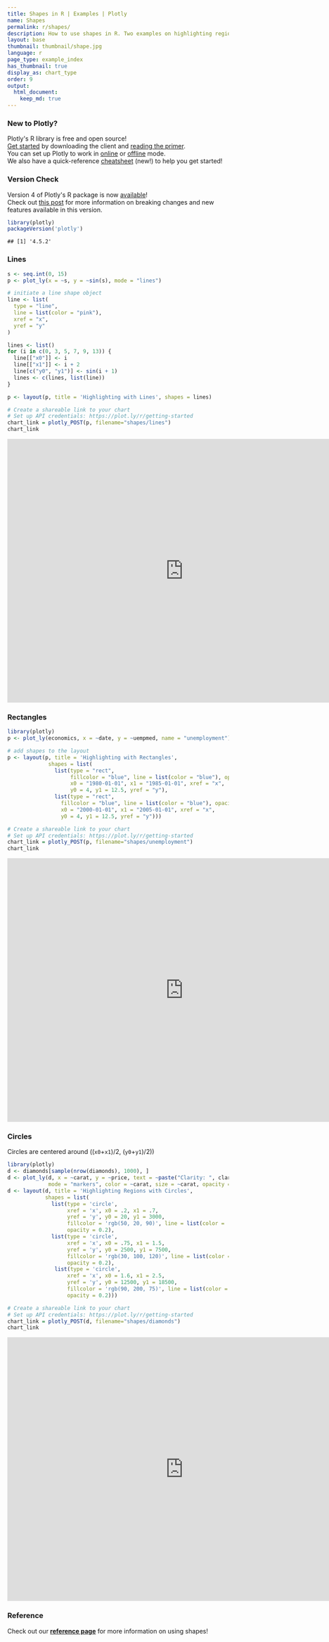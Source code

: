 ```yaml
---
title: Shapes in R | Examples | Plotly
name: Shapes
permalink: r/shapes/
description: How to use shapes in R. Two examples on highlighting regions by adding shapes to your R charts.
layout: base
thumbnail: thumbnail/shape.jpg
language: r
page_type: example_index
has_thumbnail: true
display_as: chart_type
order: 9
output:
  html_document:
    keep_md: true
---
```



### New to Plotly?

Plotly's R library is free and open source!<br>
[Get started](https://plot.ly/r/getting-started/) by downloading the client and [reading the primer](https://plot.ly/r/getting-started/).<br>
You can set up Plotly to work in [online](https://plot.ly/r/getting-started/#hosting-graphs-in-your-online-plotly-account) or [offline](https://plot.ly/r/offline/) mode.<br>
We also have a quick-reference [cheatsheet](https://images.plot.ly/plotly-documentation/images/r_cheat_sheet.pdf) (new!) to help you get started!

### Version Check

Version 4 of Plotly's R package is now [available](https://plot.ly/r/getting-started/#installation)!<br>
Check out [this post](http://moderndata.plot.ly/upgrading-to-plotly-4-0-and-above/) for more information on breaking changes and new features available in this version.

```r
library(plotly)
packageVersion('plotly')
```

```
## [1] '4.5.2'
```

### Lines


```r
s <- seq.int(0, 15)
p <- plot_ly(x = ~s, y = ~sin(s), mode = "lines")

# initiate a line shape object
line <- list(
  type = "line",
  line = list(color = "pink"),
  xref = "x",
  yref = "y"
)

lines <- list()
for (i in c(0, 3, 5, 7, 9, 13)) {
  line[["x0"]] <- i
  line[["x1"]] <- i + 2
  line[c("y0", "y1")] <- sin(i + 1)
  lines <- c(lines, list(line))
}

p <- layout(p, title = 'Highlighting with Lines', shapes = lines)

# Create a shareable link to your chart
# Set up API credentials: https://plot.ly/r/getting-started
chart_link = plotly_POST(p, filename="shapes/lines")
chart_link
```

<iframe src="https://plot.ly/~RPlotBot/3947.embed" width="800" height="600" id="igraph" scrolling="no" seamless="seamless" frameBorder="0"> </iframe>

### Rectangles

```r
library(plotly)
p <- plot_ly(economics, x = ~date, y = ~uempmed, name = "unemployment")

# add shapes to the layout
p <- layout(p, title = 'Highlighting with Rectangles',
             shapes = list(
               list(type = "rect",
                    fillcolor = "blue", line = list(color = "blue"), opacity = 0.3,
                    x0 = "1980-01-01", x1 = "1985-01-01", xref = "x",
                    y0 = 4, y1 = 12.5, yref = "y"),
               list(type = "rect",
                 fillcolor = "blue", line = list(color = "blue"), opacity = 0.2,
                 x0 = "2000-01-01", x1 = "2005-01-01", xref = "x",
                 y0 = 4, y1 = 12.5, yref = "y")))

# Create a shareable link to your chart
# Set up API credentials: https://plot.ly/r/getting-started
chart_link = plotly_POST(p, filename="shapes/unemployment")
chart_link
```

<iframe src="https://plot.ly/~RPlotBot/2757.embed" width="800" height="600" id="igraph" scrolling="no" seamless="seamless" frameBorder="0"> </iframe>

### Circles

Circles are centered around  ((`x0`+`x1`)/2, (`y0`+`y1`)/2))


```r
library(plotly)
d <- diamonds[sample(nrow(diamonds), 1000), ]
d <- plot_ly(d, x = ~carat, y = ~price, text = ~paste("Clarity: ", clarity),
             mode = "markers", color = ~carat, size = ~carat, opacity = ~carat)
d <- layout(d, title = 'Highlighting Regions with Circles',
            shapes = list(
              list(type = 'circle',
                   xref = 'x', x0 = .2, x1 = .7,
                   yref = 'y', y0 = 20, y1 = 3000,
                   fillcolor = 'rgb(50, 20, 90)', line = list(color = 'rgb(50, 20, 90)'),
                   opacity = 0.2),
              list(type = 'circle',
                   xref = 'x', x0 = .75, x1 = 1.5,
                   yref = 'y', y0 = 2500, y1 = 7500,
                   fillcolor = 'rgb(30, 100, 120)', line = list(color = 'rgb(30, 100, 120)'),
                   opacity = 0.2),
               list(type = 'circle',
                   xref = 'x', x0 = 1.6, x1 = 2.5,
                   yref = 'y', y0 = 12500, y1 = 18500,
                   fillcolor = 'rgb(90, 200, 75)', line = list(color = 'rgb(90, 200, 75)'),
                   opacity = 0.2)))

# Create a shareable link to your chart
# Set up API credentials: https://plot.ly/r/getting-started
chart_link = plotly_POST(d, filename="shapes/diamonds")
chart_link
```

<iframe src="https://plot.ly/~RPlotBot/2759.embed" width="800" height="600" id="igraph" scrolling="no" seamless="seamless" frameBorder="0"> </iframe>

### Reference
Check out our <b>[reference page](https://plot.ly/r/reference/#layout-shapes)</b> for more information on using shapes!
